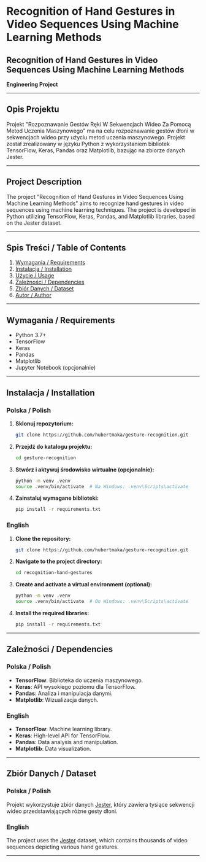# Recognition of Hand Gestures in Video Sequences Using Machine Learning Methods

## **Recognition of Hand Gestures in Video Sequences Using Machine Learning Methods**
**Engineering Project**

---

## **Opis Projektu**
Projekt "Rozpoznawanie Gestów Ręki W Sekwencjach Wideo Za Pomocą Metod Uczenia Maszynowego" ma na celu rozpoznawanie gestów dłoni w sekwencjach wideo przy użyciu metod uczenia maszynowego. Projekt został zrealizowany w języku Python z wykorzystaniem bibliotek TensorFlow, Keras, Pandas oraz Matplotlib, bazując na zbiorze danych Jester.

---

## **Project Description**
The project "Recognition of Hand Gestures in Video Sequences Using Machine Learning Methods" aims to recognize hand gestures in video sequences using machine learning techniques. The project is developed in Python utilizing TensorFlow, Keras, Pandas, and Matplotlib libraries, based on the Jester dataset.

---

## **Spis Treści / Table of Contents**
1. [Wymagania / Requirements](#wymagania--requirements)
2. [Instalacja / Installation](#instalacja--installation)
3. [Użycie / Usage](#u%C5%BCycie--usage)
4. [Zależności / Dependencies](#zale%C5%BCno%C5%9Bci--dependencies)
5. [Zbiór Danych / Dataset](#zbior-danych--dataset)
6. [Autor / Author](#autor--author)

---

## **Wymagania / Requirements**
- Python 3.7+
- TensorFlow
- Keras
- Pandas
- Matplotlib
- Jupyter Notebook (opcjonalnie)

---

## **Instalacja / Installation**

### **Polska / Polish**
1. **Sklonuj repozytorium:**
    ```bash
    git clone https://github.com/hubertmaka/gesture-recognition.git
    ```
2. **Przejdź do katalogu projektu:**
    ```bash
    cd gesture-recognition
    ```
3. **Stwórz i aktywuj środowisko wirtualne (opcjonalnie):**
    ```bash
    python -m venv .venv
    source .venv/bin/activate  # Na Windows: .venv\Scripts\activate
    ```
4. **Zainstaluj wymagane biblioteki:**
    ```bash
    pip install -r requirements.txt
    ```

### **English**
1. **Clone the repository:**
    ```bash
    git clone https://github.com/hubertmaka/gesture-recognition.git
    ```
2. **Navigate to the project directory:**
    ```bash
    cd recognition-hand-gestures
    ```
3. **Create and activate a virtual environment (optional):**
    ```bash
    python -m venv .venv
    source .venv/bin/activate  # On Windows: .venv\Scripts\activate
    ```
4. **Install the required libraries:**
    ```bash
    pip install -r requirements.txt
    ```

---

## **Zależności / Dependencies**

### **Polska / Polish**
- **TensorFlow**: Biblioteka do uczenia maszynowego.
- **Keras**: API wysokiego poziomu dla TensorFlow.
- **Pandas**: Analiza i manipulacja danymi.
- **Matplotlib**: Wizualizacja danych.

### **English**
- **TensorFlow**: Machine learning library.
- **Keras**: High-level API for TensorFlow.
- **Pandas**: Data analysis and manipulation.
- **Matplotlib**: Data visualization.

---

## **Zbiór Danych / Dataset**

### **Polska / Polish**
Projekt wykorzystuje zbiór danych [Jester](https://20bn.com/datasets/jester), który zawiera tysiące sekwencji wideo przedstawiających różne gesty dłoni.

### **English**
The project uses the [Jester](https://20bn.com/datasets/jester) dataset, which contains thousands of video sequences depicting various hand gestures.

---


